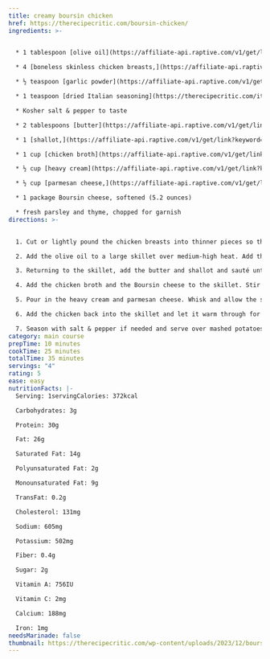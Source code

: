 ```yaml
---
title: creamy boursin chicken
href: https://therecipecritic.com/boursin-chicken/
ingredients: >-
  

  * 1 tablespoon [olive oil](https://affiliate-api.raptive.com/v1/get/link?keyword=olive+oil&site_id=52e41fac28963d1e058a1042&site_name=The+Recipe+Critic&subid1=52e41fac28963d1e058a1042&trackid=2qKEfLZuArOKjdp5NvRED%7Eplt%7Clm&aflt=plt%7Cdyn&referral_url=https%3A%2F%2Ftherecipecritic.com%2Fboursin-chicken%2F&sharedid=ingredient-split-test#lnk=sametab)

  * 4 [boneless skinless chicken breasts,](https://affiliate-api.raptive.com/v1/get/link?keyword=boneless+skinless+chicken+breasts%2C&site_id=52e41fac28963d1e058a1042&site_name=The+Recipe+Critic&subid1=52e41fac28963d1e058a1042&trackid=53OaDxq9ELcrnrN00Onfr%7Eplt%7Clm&aflt=plt%7Cdyn&referral_url=https%3A%2F%2Ftherecipecritic.com%2Fboursin-chicken%2F&sharedid=ingredient-split-test) pounded to 1/2 inch thickness

  * ½ teaspoon [garlic powder](https://affiliate-api.raptive.com/v1/get/link?keyword=garlic+powder&site_id=52e41fac28963d1e058a1042&site_name=The+Recipe+Critic&subid1=52e41fac28963d1e058a1042&trackid=GVqYMQZ__wZPh_SHNaBPp%7Eplt%7Clm&aflt=plt%7Cdyn&referral_url=https%3A%2F%2Ftherecipecritic.com%2Fboursin-chicken%2F&sharedid=ingredient-split-test)

  * 1 teaspoon [dried Italian seasoning](https://therecipecritic.com/italian-seasoning/)

  * Kosher salt & pepper to taste

  * 2 tablespoons [butter](https://affiliate-api.raptive.com/v1/get/link?keyword=butter&site_id=52e41fac28963d1e058a1042&site_name=The+Recipe+Critic&subid1=52e41fac28963d1e058a1042&trackid=q93l3EVtYugNev_7ZEW7B%7Eplt%7Clm&aflt=plt%7Cdyn&referral_url=https%3A%2F%2Ftherecipecritic.com%2Fboursin-chicken%2F&sharedid=ingredient-split-test#lnk=sametab)

  * 1 [shallot,](https://affiliate-api.raptive.com/v1/get/link?keyword=shallot%2C&site_id=52e41fac28963d1e058a1042&site_name=The+Recipe+Critic&subid1=52e41fac28963d1e058a1042&trackid=qonTyYy0UN2pHm6H9VqKj%7Eplt%7Clm&aflt=plt%7Cdyn&referral_url=https%3A%2F%2Ftherecipecritic.com%2Fboursin-chicken%2F&sharedid=ingredient-split-test) minced

  * 1 cup [chicken broth](https://affiliate-api.raptive.com/v1/get/link?keyword=chicken+broth&site_id=52e41fac28963d1e058a1042&site_name=The+Recipe+Critic&subid1=52e41fac28963d1e058a1042&trackid=g7z65aoxyLoAZaZvKGREb%7Eplt%7Clm&aflt=plt%7Cdyn&referral_url=https%3A%2F%2Ftherecipecritic.com%2Fboursin-chicken%2F&sharedid=ingredient-split-test#lnk=sametab)

  * ½ cup [heavy cream](https://affiliate-api.raptive.com/v1/get/link?keyword=heavy+cream&site_id=52e41fac28963d1e058a1042&site_name=The+Recipe+Critic&subid1=52e41fac28963d1e058a1042&trackid=bTjW1IX0PlhugbV8hH39g%7Eplt%7Clm&aflt=plt%7Cdyn&referral_url=https%3A%2F%2Ftherecipecritic.com%2Fboursin-chicken%2F&sharedid=ingredient-split-test)

  * ½ cup [parmesan cheese,](https://affiliate-api.raptive.com/v1/get/link?keyword=parmesan+cheese%2C&site_id=52e41fac28963d1e058a1042&site_name=The+Recipe+Critic&subid1=52e41fac28963d1e058a1042&trackid=kbOzezORSITEIPQSlcwDB%7Eplt%7Clm&aflt=plt%7Cdyn&referral_url=https%3A%2F%2Ftherecipecritic.com%2Fboursin-chicken%2F&sharedid=ingredient-split-test#lnk=sametab) grated

  * 1 package Boursin cheese, softened (5.2 ounces)

  * fresh parsley and thyme, chopped for garnish
directions: >-
  

  1. Cut or lightly pound the chicken breasts into thinner pieces so they cook evenly. Season both sides of the breasts with the garlic powder, Italian seasonings, and salt and pepper.

  2. Add the olive oil to a large skillet over medium-high heat. Add the seasoned chicken and cook for about 6 minutes on each side or until cooked through and no longer pink. Transfer the chicken to a plate then set aside.

  3. Returning to the skillet, add the butter and shallot and sauté until softened.

  4. Add the chicken broth and the Boursin cheese to the skillet. Stir and melt the cheese until you have a creamy sauce.

  5. Pour in the heavy cream and parmesan cheese. Whisk and allow the sauce to heat through and thicken. This will take about 5 minutes.

  6. Add the chicken back into the skillet and let it warm through for a couple of minutes.

  7. Season with salt & pepper if needed and serve over mashed potatoes.
category: main course
prepTime: 10 minutes
cookTime: 25 minutes
totalTime: 35 minutes
servings: "4"
rating: 5
ease: easy
nutritionFacts: |-
  Serving: 1servingCalories: 372kcal

  Carbohydrates: 3g

  Protein: 30g

  Fat: 26g

  Saturated Fat: 14g

  Polyunsaturated Fat: 2g

  Monounsaturated Fat: 9g

  TransFat: 0.2g

  Cholesterol: 131mg

  Sodium: 605mg

  Potassium: 502mg

  Fiber: 0.4g

  Sugar: 2g

  Vitamin A: 756IU

  Vitamin C: 2mg

  Calcium: 188mg

  Iron: 1mg
needsMarinade: false
thumbnail: https://therecipecritic.com/wp-content/uploads/2023/12/boursin_chicken-2-500x500.jpg
---
```

